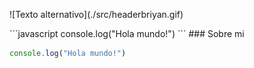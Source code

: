 <p style="background-colo=red"> ![Texto alternativo](./src/headerbriyan.gif) </p>
```javascript
console.log("Hola mundo!")
```
### Sobre mi
  
```javascript
console.log("Hola mundo!")
```
